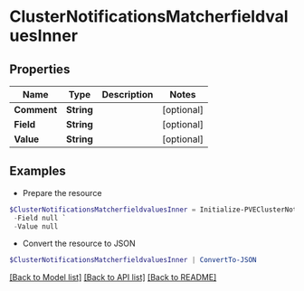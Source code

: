 # ClusterNotificationsMatcherfieldvaluesInner
## Properties

Name | Type | Description | Notes
------------ | ------------- | ------------- | -------------
**Comment** | **String** |  | [optional] 
**Field** | **String** |  | [optional] 
**Value** | **String** |  | [optional] 

## Examples

- Prepare the resource
```powershell
$ClusterNotificationsMatcherfieldvaluesInner = Initialize-PVEClusterNotificationsMatcherfieldvaluesInner  -Comment null `
 -Field null `
 -Value null
```

- Convert the resource to JSON
```powershell
$ClusterNotificationsMatcherfieldvaluesInner | ConvertTo-JSON
```

[[Back to Model list]](../README.md#documentation-for-models) [[Back to API list]](../README.md#documentation-for-api-endpoints) [[Back to README]](../README.md)

